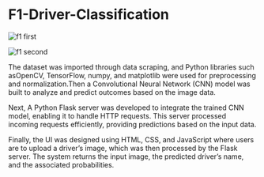 # F1-Driver-Classification

![f1 first](https://github.com/user-attachments/assets/fb432fdf-dadf-4018-9723-b44bcd6e0ce6)

![f1 second](https://github.com/user-attachments/assets/10871fd3-83ef-44cd-8c5e-f56473c31c74)

The dataset was imported through data scraping, and Python libraries such asOpenCV, TensorFlow, numpy, and matplotlib were used for preprocessing and normalization.Then a Convolutional Neural Network (CNN) model was built to analyze and predict outcomes based on the image data.

Next, A Python Flask server was developed to integrate the trained CNN model, enabling it to handle HTTP requests. This server processed incoming requests efficiently, providing  predictions based on the input data.

Finally, the UI was designed using HTML, CSS, and JavaScript where users are to upload a driver’s image, which was then processed by the Flask server. The system returns the input image, the predicted driver’s name, and the associated probabilities.


